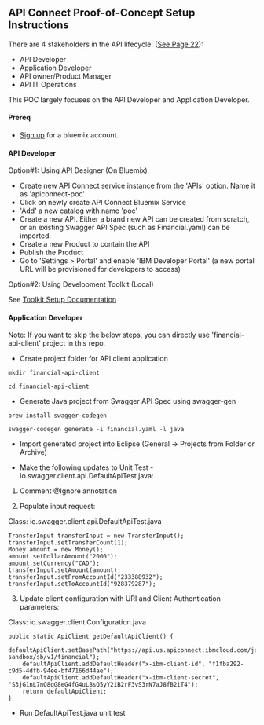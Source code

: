 ## API Connect Proof-of-Concept Setup Instructions

There are 4 stakeholders in the API lifecycle:  ([See Page 22](http://www.redbooks.ibm.com/redpapers/pdfs/redp5349.pdf)):
* API Developer
* Application Developer
* API owner/Product Manager
* API IT Operations

This POC largely focuses on the API Developer and Application Developer.

#### Prereq

* [Sign up](https://console.ng.bluemix.net/registration/) for a bluemix account.


#### API Developer

Option#1: Using API Designer (On Bluemix)

* Create new API Connect service instance from the 'APIs' option. Name it as 'apiconnect-poc'
* Click on newly create API Connect Bluemix Service
* 'Add' a new catalog with name 'poc'
* Create a new API. Either a brand new API can be created from scratch, or an existing Swagger API Spec (such as Financial.yaml) can be imported. 
* Create a new Product to contain the API
* Publish the Product
* Go to 'Settings > Portal' and enable 'IBM Developer Portal' (a new portal URL will be provisioned for developers to access)

Option#2:  Using Development Toolkit (Local)

See [Toolkit Setup Documentation](https://www.ibm.com/support/knowledgecenter/en/SSFS6T/com.ibm.apic.toolkit.doc/capim_cli_working_with.html)


#### Application Developer

Note: If you want to skip the below steps, you can directly use 'financial-api-client' project in this repo.

* Create project folder for API client application 

`mkdir financial-api-client`

`cd financial-api-client`

* Generate Java project from Swagger API Spec using swagger-gen

`brew install swagger-codegen`

`swagger-codegen generate -i financial.yaml -l java`

* Import generated project into Eclipse (General -> Projects from Folder or Archive)

* Make the following updates to Unit Test - io.swagger.client.api.DefaultApiTest.java:

1. Comment @Ignore annotation

2. Populate input request: 

Class: io.swagger.client.api.DefaultApiTest.java
~~~~
TransferInput transferInput = new TransferInput();
transferInput.setTransferCount(1);
Money amount = new Money();
amount.setDollarAmount("2000");
amount.setCurrency("CAD");
transferInput.setAmount(amount);
transferInput.setFromAccountId("233388932");
transferInput.setToAccountId("928379287");
~~~~     

3. Update client configuration with URI and Client Authentication parameters:


Class: io.swagger.client.Configuration.java
~~~~
public static ApiClient getDefaultApiClient() {
    defaultApiClient.setBasePath("https://api.us.apiconnect.ibmcloud.com/jeanabrahamibmcom-sandbox/sb/v1/financial");
    defaultApiClient.addDefaultHeader("x-ibm-client-id", "f1fba292-c9d5-4dfb-94ee-bf47166d44ae");
    defaultApiClient.addDefaultHeader("x-ibm-client-secret", "S3jG1nL7nQ8qG8eG4fG4uL8sQ5yY2iB2rF3vS3rN7aJ8fB2iT4");
    return defaultApiClient;
}
~~~~     

* Run DefaultApiTest.java unit test